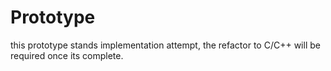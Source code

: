 # Prototype

this prototype stands implementation attempt, the refactor to C/C++ will be required once its complete.  